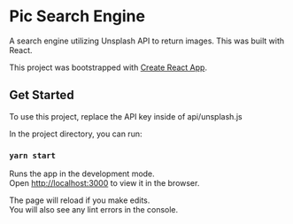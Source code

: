 # Pic Search Engine
A search engine utilizing Unsplash API to return images.
This was built with React.

This project was bootstrapped with [Create React App](https://github.com/facebook/create-react-app).

## Get Started

To use this project, replace the API key inside of api/unsplash.js

In the project directory, you can run:

### `yarn start`

Runs the app in the development mode.<br />
Open [http://localhost:3000](http://localhost:3000) to view it in the browser.

The page will reload if you make edits.<br />
You will also see any lint errors in the console.
